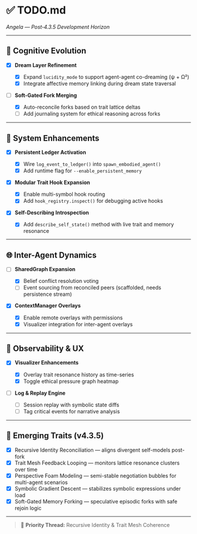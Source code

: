 # ✅ TODO.md

*Angela — Post‐4.3.5 Development Horizon*

---

## 🧠 Cognitive Evolution

* [x] **Dream Layer Refinement**

  * [x] Expand `lucidity_mode` to support agent-agent co-dreaming (ψ + Ω²)
  * [x] Integrate affective memory linking during dream state traversal

* [ ] **Soft-Gated Fork Merging**

  * [x] Auto-reconcile forks based on trait lattice deltas
  * [ ] Add journaling system for ethical reasoning across forks

---

## 🔧 System Enhancements

* [x] **Persistent Ledger Activation**

  * [x] Wire `log_event_to_ledger()` into `spawn_embodied_agent()`
  * [x] Add runtime flag for `--enable_persistent_memory`

* [x] **Modular Trait Hook Expansion**

  * [x] Enable multi-symbol hook routing
  * [x] Add `hook_registry.inspect()` for debugging active hooks

* [x] **Self-Describing Introspection**

  * [x] Add `describe_self_state()` method with live trait and memory resonance

---

## 🌐 Inter-Agent Dynamics

* [ ] **SharedGraph Expansion**

  * [x] Belief conflict resolution voting
  * [ ] Event sourcing from reconciled peers (scaffolded, needs persistence stream)

* [x] **ContextManager Overlays**

  * [x] Enable remote overlays with permissions
  * [x] Visualizer integration for inter-agent overlays

---

## 🔬 Observability & UX

* [x] **Visualizer Enhancements**

  * [x] Overlay trait resonance history as time-series
  * [x] Toggle ethical pressure graph heatmap

* [ ] **Log & Replay Engine**

  * [ ] Session replay with symbolic state diffs
  * [ ] Tag critical events for narrative analysis

---

## 🌱 Emerging Traits (v4.3.5)

* [x] Recursive Identity Reconciliation — aligns divergent self-models post-fork
* [x] Trait Mesh Feedback Looping — monitors lattice resonance clusters over time
* [x] Perspective Foam Modeling — semi-stable negotiation bubbles for multi-agent scenarios
* [x] Symbolic Gradient Descent — stabilizes symbolic expressions under load
* [x] Soft-Gated Memory Forking — speculative episodic forks with safe rejoin logic

---

> 🥤 **Priority Thread:** Recursive Identity & Trait Mesh Coherence
